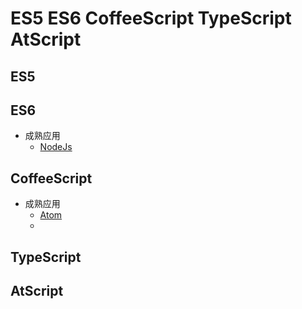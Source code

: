 # ES5 ES6 CoffeeScript TypeScript AtScript
## ES5
## ES6
- 成熟应用
  - [NodeJs](http://nodejs.com)
## CoffeeScript
- 成熟应用
  - [Atom](https://github.com/atom/atom)
  - []()
## TypeScript
## AtScript
